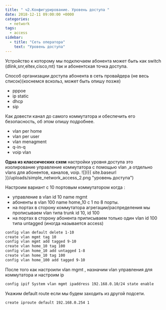 ```yaml
---
title: " ч2.Конфигурирование. Уровень доступа "
date: 2018-12-11 09:00:00 +0000
categories:
  - network
tags:
  - access
sidebar:
  - title: "Сеть оператора"
    text: "Уровень доступа"
---
```


 Устройство к которому мы подключаем абонента может быть как switch (dlink,snr,eltex,cisco,mt) так и абонентская точка доступа.


 Способ организации доступа абонента в сеть провайдера (не веcь список)(коснемся вскольз, может быть опишу позже) 
- pppoe  
- ip static
- dhcp 
- sip

 Как довести канал до самого коммутатора и обеспечить его безопасность, об этом опишу подробнее.
- vlan per home
- vlan per user
- vlan menagment
- q-in-q
- voip vlan

 **Одна из классических схем**  настройки уровня доступа  это изолирование  управление коммутатора с помощью vlan  ,а отдельно vlans для  абонентов, каналов, voip.
  ![]({{ site.baseurl }}/uploads/simple_network_access_2.png "уровень доступа")
  
 Настроим вариант с 10 портовым коммутатором  когда :
  - управление в vlan id 10 name  mgmt 
  - абоненты в vlan 100 name home_10 c  1 по 8  порты.
  - на портах в сторону коммутатора агрегации/распределения мы прописываем vlan типа trunk  id 10, id 100
  - на портах в сторону абонента приписываем  только один vlan id  100 типа untagged (иногда называется access)
 
```bash 
config vlan default delete 1-10
create vlan mgmt tag 10
config vlan mgmt add tagged 9-10
create vlan home_10 tag 100
config vlan home_10 add untagged 1-8
create vlan home_10 tag 100
config vlan home_100 add tagged 9-10
```

После того как настроили vlan mgmt , назначим vlan управления для коммутатора и настроим ip 
```bash
config ipif System vlan mgmt ipaddress 192.168.0.10/24 state enable 
```
Укажим default route если мы будем заходить из другой подсети.
```bash
create iproute default 192.168.0.254 1
```





